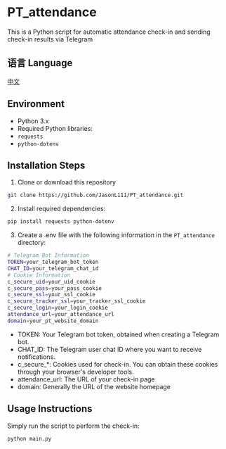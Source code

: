 # PT_attendance
This is a Python script for automatic attendance check-in and sending check-in results via Telegram

## 语言 Language
[中文](https://github.com/JasonL111/PT_attendance)

## Environment
- Python 3.x
- Required Python libraries:
 - `requests`
 - `python-dotenv`

## Installation Steps
1. Clone or download this repository
```bash
git clone https://github.com/JasonL111/PT_attendance.git
```
2. Install required dependencies:
```bash
pip install requests python-dotenv
```
3. Create a .env file with the following information in the `PT_attendance` directory:
```bash
# Telegram Bot Information
TOKEN=your_telegram_bot_token
CHAT_ID=your_telegram_chat_id
# Cookie Information
c_secure_uid=your_uid_cookie
c_secure_pass=your_pass_cookie
c_secure_ssl=your_ssl_cookie
c_secure_tracker_ssl=your_tracker_ssl_cookie
c_secure_login=your_login_cookie
attendance_url=your_attendance_url
domain=your_pt_website_domain
```
- TOKEN: Your Telegram bot token, obtained when creating a Telegram bot.
- CHAT_ID: The Telegram user chat ID where you want to receive notifications.
- c_secure_*: Cookies used for check-in. You can obtain these cookies through your browser's developer tools.
- attendance_url: The URL of your check-in page
- domain: Generally the URL of the website homepage

## Usage Instructions
Simply run the script to perform the check-in:
```bash
python main.py
```
